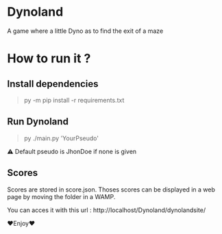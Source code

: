 # Dynoland
A game where a little Dyno as to find the  exit of a maze

# How to run it ?
## Install dependencies
> py -m pip install -r requirements.txt

## Run Dynoland 
> py ./main.py 'YourPseudo'

:warning: Default pseudo is JhonDoe if none is given

## Scores
Scores are stored in score.json. Thoses scores can be displayed in a web page by moving the folder in a WAMP.

You can acces it with this url : http://localhost/Dynoland/dynolandsite/

:heart:Enjoy:heart:


